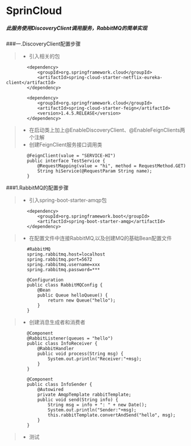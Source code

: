 # SprinCloud
##### 此服务使用DiscoveryClient调用服务，RabbitMQ的简单实现
###一.DiscoveryClient配置步骤
>* 引入相关的包
```
        <dependency>
            <groupId>org.springframework.cloud</groupId>
            <artifactId>spring-cloud-starter-netflix-eureka-client</artifactId>
        </dependency>

        <dependency>
            <groupId>org.springframework.cloud</groupId>
            <artifactId>spring-cloud-starter-feign</artifactId>
            <version>1.4.5.RELEASE</version>
        </dependency>
```
>* 在启动类上加上@EnableDiscoveryClient、@EnableFeignClients两个注解
>* 创建FeignClient服务接口调用类
```
        @FeignClient(value = "SERVICE-HI")
        public interface TestService {
            @RequestMapping(value = "hi", method = RequestMethod.GET)
            String hiService(@RequestParam String name);
        }
```
###1.RabbitMQ的配置步骤
>* 引入spring-boot-starter-amqp包
```
        <dependency>
            <groupId>org.springframework.boot</groupId>
            <artifactId>spring-boot-starter-amqp</artifactId>
        </dependency>
```
>* 在配置文件中连接RabbitMQ,以及创建MQ的基础Bean配置文件
```
        #RabbitMQ
        spring.rabbitmq.host=localhost
        spring.rabbitmq.port=5672
        spring.rabbitmq.username=xxx
        spring.rabbitmq.password=***
```
```
        @Configuration
        public class RabbitMQConfig {
            @Bean
            public Queue helloQueue() {
                return new Queue("hello");
            }
        }
```
>* 创建消息生成者和消费者
```
        @Component
        @RabbitListener(queues = "hello")
        public class InfoReceiver {
            @RabbitHandler
            public void process(String msg) {
                System.out.println("Receiver:"+msg);
            }
        }
```
```
        @Component
        public class InfoSender {
            @Autowired
            private AmqpTemplate rabbitTemplate;
            public void send(String info) {
                String msg = info + ": " + new Date();
                System.out.println("Sender:"+msg);
                this.rabbitTemplate.convertAndSend("hello", msg);
            }
        }
```
>* 测试
